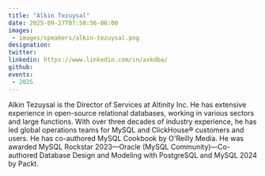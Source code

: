 ```yaml
---
title: "Alkin Tezuysal"
date: 2025-09-27T07:58:56-06:00
images: 
 - images/speakers/alkin-tezuysal.png
designation: 
twitter: 
linkedin: https://www.linkedin.com/in/askdba/
github: 
events:
 - 2025
---
```


Alkin Tezuysal is the Director of Services at Altinity Inc. He has extensive experience in open-source relational databases, working in various sectors and large functions. With over three decades of industry experience, he has led global operations teams for MySQL and ClickHouse® customers and users. He has co-authored MySQL Cookbook by O'Reilly Media. He was awarded MySQL Rockstar 2023—Oracle (MySQL Community)—Co-authored Database Design and Modeling with PostgreSQL and MySQL 2024 by Packt.